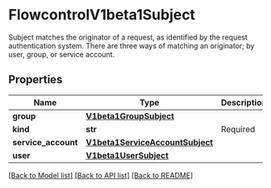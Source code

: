 # FlowcontrolV1beta1Subject

Subject matches the originator of a request, as identified by the request authentication system. There are three ways of matching an originator; by user, group, or service account.

## Properties
Name | Type | Description | Notes
------------ | ------------- | ------------- | -------------
**group** | [**V1beta1GroupSubject**](V1beta1GroupSubject.md) |  | [optional] 
**kind** | **str** | Required | 
**service_account** | [**V1beta1ServiceAccountSubject**](V1beta1ServiceAccountSubject.md) |  | [optional] 
**user** | [**V1beta1UserSubject**](V1beta1UserSubject.md) |  | [optional] 

[[Back to Model list]](../README.md#documentation-for-models) [[Back to API list]](../README.md#documentation-for-api-endpoints) [[Back to README]](../README.md)


